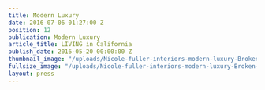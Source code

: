```yaml
---
title: Modern Luxury
date: 2016-07-06 01:27:00 Z
position: 12
publication: Modern Luxury
article_title: LIVING in California
publish_date: 2016-05-20 00:00:00 Z
thumbnail_image: "/uploads/Nicole-fuller-interiors-modern-luxury-Broken-Heart-mirror-14392c.jpg"
fullsize_image: "/uploads/Nicole-fuller-interiors-modern-luxury-Broken-Heart-mirror-14392c.jpg"
layout: press
---
```


